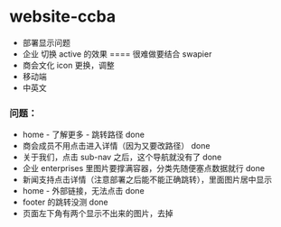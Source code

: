 # website-ccba

- 部署显示问题
- 企业 切换 active 的效果 ==== 很难做要结合 swapier
- 商会文化 icon 更换，调整
- 移动端
- 中英文

### 问题：

- home - 了解更多 - 跳转路径 done
- 商会成员不用点击进入详情（因为又要改路径） done
- 关于我们，点击 sub-nav 之后，这个导航就没有了 done
- 企业 enterprises 里图片要撑满容器，分类先随便塞点数据就行 done
- 新闻支持点击详情（注意部署之后能不能正确跳转），里面图片居中显示
- home - 外部链接，无法点击 done
- footer 的跳转没测 done
- 页面左下角有两个显示不出来的图片，去掉
